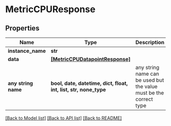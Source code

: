 # MetricCPUResponse


## Properties
Name | Type | Description | Notes
------------ | ------------- | ------------- | -------------
**instance_name** | **str** |  | 
**data** | [**[MetricCPUDatapointResponse]**](MetricCPUDatapointResponse.md) |  | 
**any string name** | **bool, date, datetime, dict, float, int, list, str, none_type** | any string name can be used but the value must be the correct type | [optional]

[[Back to Model list]](../README.md#documentation-for-models) [[Back to API list]](../README.md#documentation-for-api-endpoints) [[Back to README]](../README.md)


